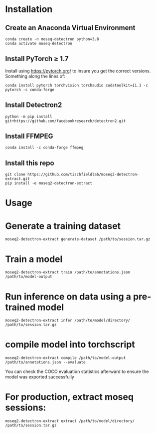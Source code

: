 # Installation

## Create an Anaconda Virtual Environment
```
conda create -n moseq-detectron python=3.8
conda activate moseq-detectron
```
## Install PyTorch ≥ 1.7
Install using https://pytorch.org/ to insure you get the correct versions. Something along the lines of:
```
conda install pytorch torchvision torchaudio cudatoolkit=11.1 -c pytorch -c conda-forge
```

## Install Detectron2
```
python -m pip install git+https://github.com/facebookresearch/detectron2.git
```

## Install FFMPEG
```
conda install -c conda-forge ffmpeg
```

## Install this repo
```
git clone https://github.com/tischfieldlab/moseq2-detectron-extract.git
pip install -e moseq2-detectron-extract
```

# Usage

# Generate a training dataset
```
moseq2-detectron-extract generate-dataset /path/to/session.tar.gz
```

# Train a model
```
moseq2-detectron-extract train /path/to/annotations.json /path/to/model-output
```

# Run inference on data using a pre-trained model
```
moseq2-detectron-extract infer /path/to/model/directory/ /path/to/session.tar.gz
```

# compile model into torchscript
```
moseq2-detectron-extract compile /path/to/model-output /path/to/annotations.json --evaluate
```
You can check the COCO evaluation statistics afterward to ensure the model was exported successfully


# For production, extract moseq sessions:
```
moseq2-detectron-extract extract /path/to/model/directory/ /path/to/session.tar.gz
```
